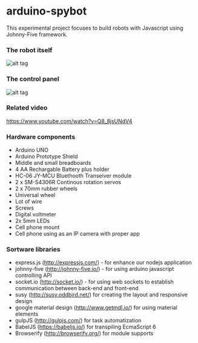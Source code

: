 # arduino-spybot
This experimental project focuses to build robots with Javascript using Johnny-Five framework. 

### The robot itself
![alt tag](https://raw.githubusercontent.com/dominikfilkus/arduino-spybot/master/arduino_spybot.jpg)

### The control panel
![alt tag](https://raw.githubusercontent.com/dominikfilkus/arduino-spybot/master/spybot_panel.png)

### Related video
https://www.youtube.com/watch?v=Q8_8jsUNdV4

### Hardware components
 - Arduino UNO
 - Arduino Prototype Shield
 - Middle and small breadboards
 - 4 AA Rechargable Battery plus holder
 - HC-06 JY-MCU Bluethooth Transeiver module
 - 2 x SM-S4306R Continous rotation servos
 - 2 x 70mm rubber wheels
 - Universal wheel
 - Lot of wire
 - Screws
 - Digital voltmeter
 - 2x 5mm LEDs
 - Cell phone mount
 - Cell phone using as an IP camera with proper app
 
### Sortware libraries
 - express.js (http://expressjs.com/) - for enhance our nodejs application
 - johnny-five (http://johnny-five.io/) - for using arduino javascript controlling API
 - socket.io (http://socket.io/) - for using web sockets to establish communication between back-end and front-end
 - susy (http://susy.oddbird.net/) for creating the layout and responsive design
 - google material design (http://www.getmdl.io/) for using material elements
 - gulpJS (http://gulpjs.com/) for task automatization
 - BabelJS (https://babeljs.io/) for transpiling EcmaScript 6
 - Browserify (http://browserify.org/) for module supports
 
